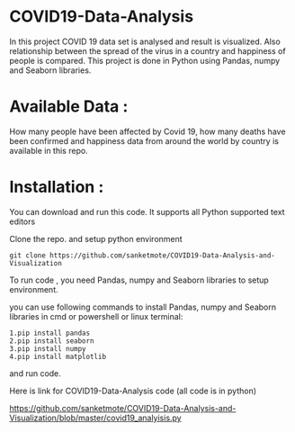# COVID19-Data-Analysis

In this project COVID 19 data set is analysed and result is visualized. Also relationship between the spread of the virus in a country and happiness of people is compared. This project is done in Python using Pandas, numpy and Seaborn libraries.

# Available Data :

How many people have been affected by Covid 19, how many deaths have been confirmed and happiness data from around the world by country is available in this repo.

# Installation :

You can download and run this code. It supports all Python supported text editors

Clone the repo. and setup python environment
```
git clone https://github.com/sanketmote/COVID19-Data-Analysis-and-Visualization
```
To run code , you need Pandas, numpy and Seaborn libraries to setup environment.

you can use following commands to install Pandas, numpy and Seaborn libraries in cmd or powershell or linux terminal:

```
1.pip install pandas
2.pip install seaborn
3.pip install numpy
4.pip install matplotlib
```
and run code.




Here is link for COVID19-Data-Analysis code (all code is in python)

https://github.com/sanketmote/COVID19-Data-Analysis-and-Visualization/blob/master/covid19_analyisis.py
